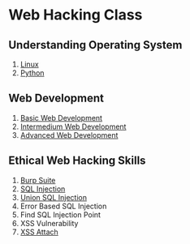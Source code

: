 # Web Hacking Class

## Understanding Operating System

1. [Linux](https://github.com/SEUNGHO-Y00/Web-Hacking-Class/blob/main/LinuxStudy.md)
2. [Python](https://github.com/SEUNGHO-Y00/Web-Hacking-Class/blob/main/PythonStudy.md)

## Web Development

1. [Basic Web Development](https://github.com/SEUNGHO-Y00/Web-Hacking-Class/blob/main/Basic%20Web%20Development.md)
2. [Intermedium Web Development](https://github.com/SEUNGHO-Y00/Web-Hacking-Class/blob/main/Intermedium%20Web%20Development.md)
3. [Advanced Web Development](https://github.com/SEUNGHO-Y00/Web-Hacking-Class/blob/main/Advanced%20Web%20Development.md)

## Ethical Web Hacking Skills

1. [Burp Suite](https://github.com/SEUNGHO-Y00/Web-Hacking-Class/blob/main/BurpSuiteBasic.md)
2. [SQL Injection](https://github.com/SEUNGHO-Y00/Web-Hacking-Class/blob/main/SQLInjection.md)
3. [Union SQL Injection](https://github.com/SEUNGHO-Y00/Web-Hacking-Class/blob/main/UnionSQLInjection.md)
4. Error Based SQL Injection
5. Find SQL Injection Point
6. XSS Vulnerability
7. [XSS Attach](https://github.com/SEUNGHO-Y00/Web-Hacking-Class/blob/main/XSSattack.md)

